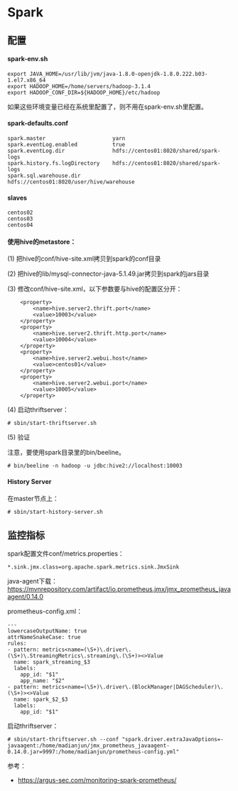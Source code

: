 # Spark

## 配置

#### spark-env.sh

```
export JAVA_HOME=/usr/lib/jvm/java-1.8.0-openjdk-1.8.0.222.b03-1.el7.x86_64
export HADOOP_HOME=/home/servers/hadoop-3.1.4
export HADOOP_CONF_DIR=${HADOOP_HOME}/etc/hadoop
```

如果这些环境变量已经在系统里配置了，则不用在spark-env.sh里配置。

#### spark-defaults.conf

```
spark.master                     yarn
spark.eventLog.enabled           true
spark.eventLog.dir               hdfs://centos01:8020/shared/spark-logs
spark.history.fs.logDirectory    hdfs://centos01:8020/shared/spark-logs
spark.sql.warehouse.dir          hdfs://centos01:8020/user/hive/warehouse
```

#### slaves

```
centos02
centos03
centos04
```

#### 使用hive的metastore：

(1) 把hive的conf/hive-site.xml拷贝到spark的conf目录

(2) 把hive的lib/mysql-connector-java-5.1.49.jar拷贝到spark的jars目录

(3) 修改conf/hive-site.xml，以下参数要与hive的配置区分开：

```
    <property>
        <name>hive.server2.thrift.port</name>
        <value>10003</value>
    </property>
    <property>
        <name>hive.server2.thrift.http.port</name>
        <value>10004</value>
    </property>
    <property>
        <name>hive.server2.webui.host</name>
        <value>centos01</value>
    </property>
    <property>
        <name>hive.server2.webui.port</name>
        <value>10005</value>
    </property>
```

(4) 启动thriftserver：

```
# sbin/start-thriftserver.sh
```

(5) 验证

注意，要使用spark目录里的bin/beeline。

```
# bin/beeline -n hadoop -u jdbc:hive2://localhost:10003
```

#### History Server

在master节点上：

```
# sbin/start-history-server.sh
```

## 监控指标

spark配置文件conf/metrics.properties：

```
*.sink.jmx.class=org.apache.spark.metrics.sink.JmxSink
```

java-agent下载：https://mvnrepository.com/artifact/io.prometheus.jmx/jmx_prometheus_javaagent/0.14.0

prometheus-config.xml：

```
---
lowercaseOutputName: true
attrNameSnakeCase: true
rules:
- pattern: metrics<name=(\S+)\.driver\.(\S+)\.StreamingMetrics\.streaming\.(\S+)><>Value
  name: spark_streaming_$3
  labels:
    app_id: "$1"
    app_name: "$2"
- pattern: metrics<name=(\S+)\.driver\.(BlockManager|DAGScheduler)\.(\S+)><>Value
  name: spark_$2_$3
  labels:
    app_id: "$1"
```

启动thriftserver：

```
# sbin/start-thriftserver.sh --conf "spark.driver.extraJavaOptions=-javaagent:/home/madianjun/jmx_prometheus_javaagent-0.14.0.jar=9997:/home/madianjun/prometheus-config.yml"
```

参考：

- https://argus-sec.com/monitoring-spark-prometheus/

